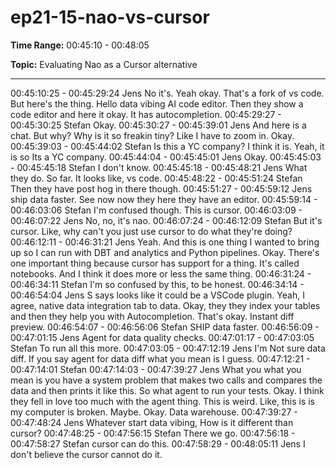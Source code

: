 # ep21-15-nao-vs-cursor

**Time Range:** 00:45:10 - 00:48:05

**Topic:** Evaluating Nao as a Cursor alternative

---

00:45:10:25 - 00:45:29:24
Jens
No it's. Yeah okay. That's a fork of vs code. But here's the thing. Hello data vibing AI code editor.
Then they show a code editor and here it okay. It has autocompletion.
00:45:29:27 - 00:45:30:25
Stefan
Okay.
00:45:30:27 - 00:45:39:01
Jens
And here is a chat. But why? Why is it so freakin tiny? Like I have to zoom in. Okay.
00:45:39:03 - 00:45:44:02
Stefan
Is this a YC company? I think it is. Yeah, it is so Its a YC company.
00:45:44:04 - 00:45:45:01
Jens
Okay.
00:45:45:03 - 00:45:45:18
Stefan
I don't know.
00:45:45:18 - 00:45:48:21
Jens
What they do. So far. It looks like, vs code.
00:45:48:22 - 00:45:51:24
Stefan
Then they have post hog in there though.
00:45:51:27 - 00:45:59:12
Jens
ship data faster. See now now they here they have an editor.
00:45:59:14 - 00:46:03:06
Stefan
I'm confused though. This is cursor.
00:46:03:09 - 00:46:07:22
Jens
No, no, it's nao.
00:46:07:24 - 00:46:12:09
Stefan
But it's cursor. Like, why can't you just use cursor to do what they're doing?
00:46:12:11 - 00:46:31:21
Jens
Yeah. And this is one thing I wanted to bring up so I can run with DBT and analytics and Python
pipelines. Okay. There's one important thing because cursor has support for a thing. It's called
notebooks. And I think it does more or less the same thing.
00:46:31:24 - 00:46:34:11
Stefan
I'm so confused by this, to be honest.
00:46:34:14 - 00:46:54:04
Jens
S says looks like it could be a VSCode plugin. Yeah, I agree, native data integration tab to data.
Okay, they they index your tables and then they help you with Autocompletion. That's okay.
Instant diff preview.
00:46:54:07 - 00:46:56:06
Stefan
SHIP data faster.
00:46:56:09 - 00:47:01:15
Jens
Agent for data quality checks.
00:47:01:17 - 00:47:03:05
Stefan
To run all this more.
00:47:03:05 - 00:47:12:19
Jens
I'm Not sure data diff. If you say agent for data diff what you mean is I guess.
00:47:12:21 - 00:47:14:01
Stefan
00:47:14:03 - 00:47:39:27
Jens
What you what you mean is you have a system problem that makes two calls and compares the
data and then prints it like this. So what agent to run your tests. Okay. I think they fell in love too
much with the agent thing. This is weird. Like, this is is my computer is broken. Maybe. Okay.
Data warehouse.
00:47:39:27 - 00:47:48:24
Jens
Whatever start data vibing, How is it different than cursor?
00:47:48:25 - 00:47:56:15
Stefan
There we go.
00:47:56:18 - 00:47:58:27
Stefan
cursor can do this.
00:47:58:29 - 00:48:05:11
Jens
I don't believe the cursor cannot do it.